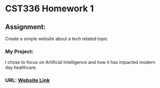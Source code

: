 # CST336 Homework 1

## Assignment:
Create a simple website about a tech related topic

### My Project:
I chose to focus on Artificial Intelligence and how it has impacted modern day healthcare. 
### URL: [Website Link](https://lire20-hw1.herokuapp.com/index.html)
